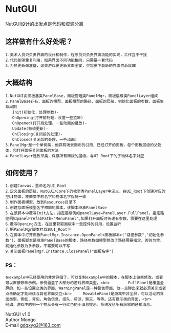 # NutGUI<br>
NutGUI设计的出发点是代码和资源分离<br>

## 这样做有什么好处呢？<br>
	1.美术人员只负责界面的设计和制作，程序员只负责界面功能的实现，工作互不干扰
	2.代码能够重复利用，如果界面不同功能相同，只需要一套代码
	3.为热更新做准备，如果游戏要更新界面图案，只需要下载新的界面资源就OK
## 大概结构
	1.NutGUI由面板基类PanelBase，面板管理类PanelMgr，面板层级类PanelLayer组成
	2.PanelBase存有，面板的模型，面板模型的路径，面板的层级，初始化面板的参数，面板生命周期
	   Init(初始化，处理参数)-
	   OnOpening(打开前处理，设置一些监听)-
	   OnOpened(打开后处理，一些动画的播放)-
	   Update(每帧更新)-
	   OnClosing(关闭前的处理)-
	   OnClosed(关闭后的处理，一些动画)
	3.PanelMgr是一个单例类，他存有场景画布的引用，已经打开的面板，每个面板层级的父物体，和打开面板关闭面板的方法
	4.PanelLayer是枚举类，保存所有面板的层级，与UI_Root下的子物体名字对应
## 如何使用？
	1.创建Canvas，重命名为UI_Root
	2.定义面板的层级，NutGUI/Core下的枚举类PanelLayer中定义，在UI_Root下创建对应的空UI物体，枚举类中的名字和物体名字保持一致
	3.制作面板模型，放到Resources目录下
	4.创建与面板模型名字相同的脚本，该脚本继承PanelBase
	5.在该脚本中覆写Init方法，指定层级例如panelLaye=PanelLayer.FullPanel，指定路径例如panelPrefabPath="MenuPanel",如果打开面板时传递有参数，需要在这里处理
	6.覆写Opening方法，在这里获取面板中一些控件的引用，设置监听
	7.把PanelMgr脚本挂载到UI_Root下
	8.在脚本中打开面板PanelMgr.Instance.OpenPanel<面板脚本>("路径参数","初始化参数")，面板脚本是继承PanelBase的脚本，路径参数如模型修改了路径需要指定，否则为空，初始化参数为多参数，不需要可以不写
	9.关闭面板PanelMgr.Instance.ClosePanel("面板名字")
### PS：
	在example中已经使用的非常详细了，可以复制example中的脚本，在脚本上做些修改。或者可以直接修改示例，示例涵盖了大部分的游戏界面类型，<br>		FullPanel是覆盖全屏的，如一些设置之类的界面，WarningPanel是一种警告界面，他一旦弹出来就必须关闭或者点击确定才能继续与其他界面交互<br>		MovablePanel是游戏中非全屏，可以活动的界面类型。例如，背包，角色信息，组队，帮派，聊天，等等。还有提示类的界面，<br>
	例如，游戏中的到一个物品会有一行红色的小消息提示。系统发给所有玩家的通知消息。

NutGUI    v1.0<br>
Author    Mongo<br>
E-mail    gdqxyq2@163.com<br>
